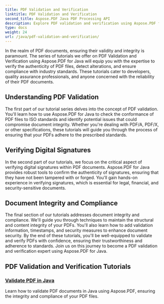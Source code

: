 ```yaml
---
title: PDF Validation and Verification
linktitle: PDF Validation and Verification
second_title: Aspose.PDF Java PDF Processing API
description: Explore PDF validation and verification using Aspose.PDF for Java. Ensure document integrity and compliance in our comprehensive tutorials.
type: docs
weight: 24
url: /java/pdf-validation-and-verification/
---
```


In the realm of PDF documents, ensuring their validity and integrity is paramount. The series of tutorials we offer on PDF Validation and Verification using Aspose.PDF for Java will equip you with the expertise to verify the authenticity of PDF files, detect alterations, and ensure compliance with industry standards. These tutorials cater to developers, quality assurance professionals, and anyone concerned with the reliability of their PDF documents.

## Understanding PDF Validation

The first part of our tutorial series delves into the concept of PDF validation. You'll learn how to use Aspose.PDF for Java to check the conformance of PDF files to ISO standards and identify potential issues that could compromise document integrity. Whether you're dealing with PDF/A, PDF/X, or other specifications, these tutorials will guide you through the process of ensuring that your PDFs adhere to the prescribed standards.

## Verifying Digital Signatures

In the second part of our tutorials, we focus on the critical aspect of verifying digital signatures within PDF documents. Aspose.PDF for Java provides robust tools to confirm the authenticity of signatures, ensuring that they have not been tampered with or forged. You'll gain hands-on experience in verifying signatures, which is essential for legal, financial, and security-sensitive documents.

## Document Integrity and Compliance

The final section of our tutorials addresses document integrity and compliance. We'll guide you through techniques to maintain the structural and content integrity of your PDFs. You'll also learn how to add validation information, timestamps, and security measures to enhance document security. By the end of these tutorials, you'll be well-equipped to validate and verify PDFs with confidence, ensuring their trustworthiness and adherence to standards. Join us on this journey to become a PDF validation and verification expert using Aspose.PDF for Java.

## PDF Validation and Verification Tutorials
### [Validate PDF in Java](./validate-pdf-in-java/)
Learn how to validate PDF documents in Java using Aspose.PDF, ensuring the integrity and compliance of your PDF files.